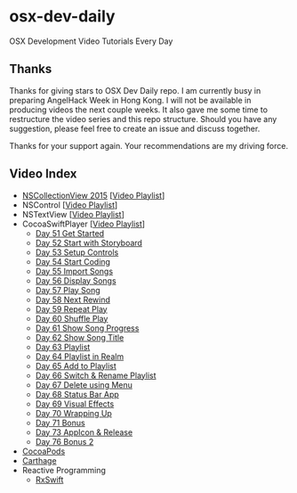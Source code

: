 # osx-dev-daily

OSX Development Video Tutorials Every Day

## Thanks

Thanks for giving stars to OSX Dev Daily repo. I am currently busy in preparing AngelHack Week in Hong Kong. I will not be available in producing videos the next couple weeks. It also gave me some time to restructure the video series and this repo structure. Should you have any suggestion, please feel free to create an issue and discuss together.

Thanks for your support again. Your recommendations are my driving force.

## Video Index

- [NSCollectionView 2015](https://github.com/harryworld/osx-dev-daily/tree/master/NSCollectionView2015) [[Video Playlist](https://www.youtube.com/playlist?list=PLU03ExiIcAUtLt8ey8QWzWSYF_MtjhRPb)]
- NSControl [[Video Playlist](https://www.youtube.com/playlist?list=PLU03ExiIcAUtfUPJxfACwx68G9lyywtE2)]
- NSTextView [[Video Playlist](https://www.youtube.com/playlist?list=PLU03ExiIcAUujQ4FkUzUweHpwOOPFcVkM)]
- CocoaSwiftPlayer [[Video Playlist](https://www.youtube.com/playlist?list=PLU03ExiIcAUtxYJQvtiQ0Zy11d2ieCuTp)]
  - [Day 51 Get Started](https://github.com/harryworld/CocoaSwiftPlayer/archive/01_get_started.zip)
  - [Day 52 Start with Storyboard](https://github.com/harryworld/CocoaSwiftPlayer/archive/02_start_with_storyboard.zip)
  - [Day 53 Setup Controls](https://github.com/harryworld/CocoaSwiftPlayer/archive/03_setup_controls.zip)
  - [Day 54 Start Coding](https://github.com/harryworld/CocoaSwiftPlayer/archive/04_start_coding.zip)
  - [Day 55 Import Songs](https://github.com/harryworld/CocoaSwiftPlayer/archive/05_import_songs.zip)
  - [Day 56 Display Songs](https://github.com/harryworld/CocoaSwiftPlayer/archive/06_display_songs.zip)
  - [Day 57 Play Song](https://github.com/harryworld/CocoaSwiftPlayer/archive/07_play_song.zip)
  - [Day 58 Next Rewind](https://github.com/harryworld/CocoaSwiftPlayer/archive/08_next_rewind.zip)
  - [Day 59 Repeat Play](https://github.com/harryworld/CocoaSwiftPlayer/archive/09_repeat_play.zip)
  - [Day 60 Shuffle Play](https://github.com/harryworld/CocoaSwiftPlayer/archive/10_shuffle_play.zip)
  - [Day 61 Show Song Progress](https://github.com/harryworld/CocoaSwiftPlayer/archive/11_show_song_progress.zip)
  - [Day 62 Show Song Title](https://github.com/harryworld/CocoaSwiftPlayer/archive/12_show_song_title.zip)
  - [Day 63 Playlist](https://github.com/harryworld/CocoaSwiftPlayer/archive/13_playlist.zip)
  - [Day 64 Playlist in Realm](https://github.com/harryworld/CocoaSwiftPlayer/archive/14_playlist_in_realm.zip)
  - [Day 65 Add to Playlist](https://github.com/harryworld/CocoaSwiftPlayer/archive/15_add_to_playlist.zip)
  - [Day 66 Switch & Rename Playlist](https://github.com/harryworld/CocoaSwiftPlayer/archive/16_switch_rename_playlist.zip)
  - [Day 67 Delete using Menu](https://github.com/harryworld/CocoaSwiftPlayer/archive/17_delete_using_menu.zip)
  - [Day 68 Status Bar App](https://github.com/harryworld/CocoaSwiftPlayer/archive/18_status_bar_app.zip)
  - [Day 69 Visual Effects](https://github.com/harryworld/CocoaSwiftPlayer/archive/19_visual_effects.zip)
  - [Day 70 Wrapping Up](https://github.com/harryworld/CocoaSwiftPlayer/archive/20_wrapping_up.zip)
  - [Day 71 Bonus](https://github.com/harryworld/CocoaSwiftPlayer/archive/21_bonus.zip)
  - [Day 73 AppIcon & Release](https://github.com/harryworld/CocoaSwiftPlayer/archive/22_appicon.zip)
  - [Day 76 Bonus 2](https://github.com/harryworld/CocoaSwiftPlayer/archive/23_bonus_2.zip)
- [CocoaPods](https://github.com/harryworld/HNCalendarView)
- [Carthage](https://github.com/harryworld/CarthageDemo)
- Reactive Programming
  - [RxSwift](https://github.com/harryworld/RxSwiftMac)
